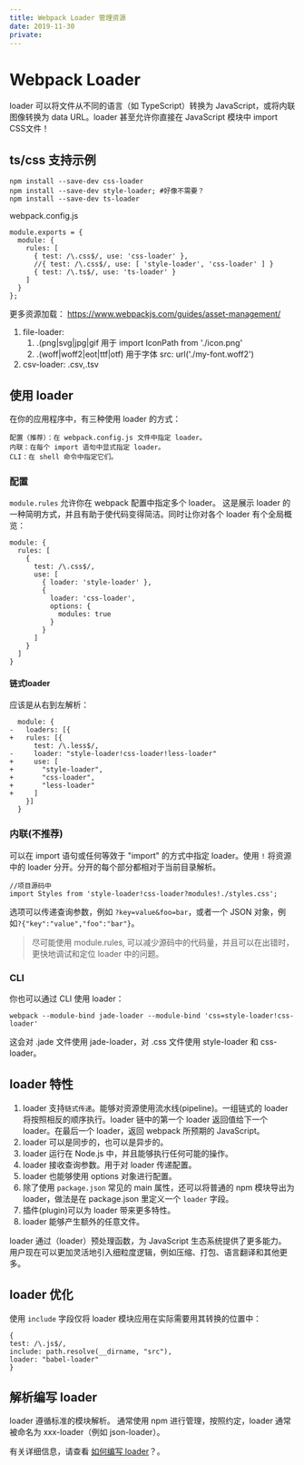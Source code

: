 ```yaml
---
title: Webpack Loader 管理资源
date: 2019-11-30
private: 
---
```

# Webpack Loader
loader 可以将文件从不同的语言（如 TypeScript）转换为 JavaScript，或将内联图像转换为 data URL。loader 甚至允许你直接在 JavaScript 模块中 import CSS文件！

## ts/css 支持示例
    npm install --save-dev css-loader
    npm install --save-dev style-loader; #好像不需要？
    npm install --save-dev ts-loader

webpack.config.js

    module.exports = {
      module: {
        rules: [
          { test: /\.css$/, use: 'css-loader' },
          //{ test: /\.css$/, use: [ 'style-loader', 'css-loader' ] }
          { test: /\.ts$/, use: 'ts-loader' }
        ]
      }
    };

更多资源加载： https://www.webpackjs.com/guides/asset-management/
1. file-loader:
   1. .(png|svg|jpg|gif  用于 import IconPath from './icon.png'
   2. .(woff|woff2|eot|ttf|otf) 用于字体 src:  url('./my-font.woff2')
2. csv-loader: .csv,.tsv

## 使用 loader
在你的应用程序中，有三种使用 loader 的方式：

    配置（推荐）：在 webpack.config.js 文件中指定 loader。
    内联：在每个 import 语句中显式指定 loader。
    CLI：在 shell 命令中指定它们。

### 配置
`module.rules` 允许你在 webpack 配置中指定多个 loader。 这是展示 loader 的一种简明方式，并且有助于使代码变得简洁。同时让你对各个 loader 有个全局概览：

    module: {
      rules: [
        {
          test: /\.css$/,
          use: [
            { loader: 'style-loader' },
            {
              loader: 'css-loader',
              options: {
                modules: true
              }
            }
          ]
        }
      ]
    }

#### 链式loader
应该是从右到左解析：

      module: {
    -   loaders: [{
    +   rules: [{
          test: /\.less$/,
    -     loader: "style-loader!css-loader!less-loader"
    +     use: [
    +       "style-loader",
    +       "css-loader",
    +       "less-loader"
    +     ]
        }]
      }

### 内联(不推荐)
可以在 import 语句或任何等效于 "import" 的方式中指定 loader。使用 `!` 将资源中的 loader 分开。分开的每个部分都相对于当前目录解析。

    //项目源码中
    import Styles from 'style-loader!css-loader?modules!./styles.css';

选项可以传递查询参数，例如 `?key=value&foo=bar`，或者一个 JSON 对象，例如`?{"key":"value","foo":"bar"}`。

> 尽可能使用 module.rules, 可以减少源码中的代码量，并且可以在出错时，更快地调试和定位 loader 中的问题。

### CLI
你也可以通过 CLI 使用 loader：

    webpack --module-bind jade-loader --module-bind 'css=style-loader!css-loader'

这会对 .jade 文件使用 jade-loader，对 .css 文件使用 style-loader 和 css-loader。

## loader 特性
1. loader 支持`链式传递`。能够对资源使用流水线(pipeline)。一组链式的 loader 将按照相反的顺序执行。loader 链中的第一个 loader 返回值给下一个 loader。在最后一个 loader，返回 webpack 所预期的 JavaScript。
1. loader 可以是同步的，也可以是异步的。
1. loader 运行在 Node.js 中，并且能够执行任何可能的操作。
1. loader 接收查询参数。用于对 loader 传递配置。
1. loader 也能够使用 options 对象进行配置。
1. 除了使用 `package.json` 常见的 main 属性，还可以将普通的 npm 模块导出为 loader，做法是在 package.json 里定义一个 `loader` 字段。
1. 插件(plugin)可以为 loader 带来更多特性。
1. loader 能够产生额外的任意文件。

loader 通过（loader）预处理函数，为 JavaScript 生态系统提供了更多能力。 用户现在可以更加灵活地引入细粒度逻辑，例如压缩、打包、语言翻译和其他更多。

## loader 优化
使用 `include` 字段仅将 loader 模块应用在实际需要用其转换的位置中：

    {
    test: /\.js$/,
    include: path.resolve(__dirname, "src"),
    loader: "babel-loader"
    }

## 解析编写 loader
loader 遵循标准的模块解析。 通常使用 npm 进行管理，按照约定，loader 通常被命名为 xxx-loader（例如 json-loader）。

有关详细信息，请查看 [如何编写 loader](https://www.webpackjs.com/contribute/writing-a-loader)？。
